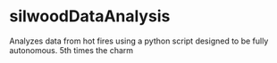 # silwoodDataAnalysis
Analyzes data from hot fires using a python script designed to be fully autonomous. 5th times the charm
